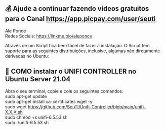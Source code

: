 ## 💰 Ajude a continuar fazendo vídeos gratuitos para o Canal https://app.picpay.com/user/seuti

Ale Ponce<br>
Redes Sociais: https://linkme.bio/aleponce<br>

Através de um Script fica bem fácel de fazer a instalação. O Script tem suporte para as seguintes distribuições, inclusive, algumas não diretamente derivadas no Ubuntu:<br>

## **📡 COMO instalar o UNIFI CONTROLLER no Ubuntu Server 21.04**

Abra o seu terminal, copie e cole os seguintes comandos:<br>
sudo apt-get update<br>
sudo apt-get install ca-certificates wget -y<br>
sudo wget https://github.com/SeuTI/Unifi-Controller/blob/main/unifi-X.X.X.sh<br>
sudo chmod +x unifi-6.5.53.sh<br>
sudo ./unifi-6.5.53.sh<br>

